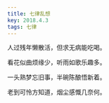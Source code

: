 ```yaml
---
title: 七律乱想
key: 2018.4.3
tags: 七律
---
```


人过残年懒散活，但求无病能吃喝。

看花似曲烦缘少，听雨如歌乐趣多。

一头熟梦忘旧事，半碗陈酿悟新着。

老到可怜方知道，烟尘感慨几奈何。

</br>

